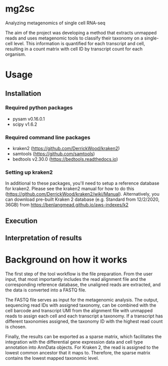 # mg2sc
Analyzing metagenomics of single cell RNA-seq

The aim of the project was developing a method that extracts unmapped reads and uses
metagenomic tools to classify their taxonomy on a single-cell level. This information is
quantified for each transcript and cell, resulting in a count matrix with cell ID by transcript count for each organism.

# Usage
## Installation

### Required python packages
- pysam v0.16.0.1
- scipy v1.6.2

### Required command line packages
- kraken2 (https://github.com/DerrickWood/kraken2)
- samtools (https://github.com/samtools)
- bedtools v2.30.0 (https://bedtools.readthedocs.io)

### Setting up kraken2

In additional to these packages, you'll need to setup a reference database for kraken2. Please see the kraken2 manual for how to do this (https://github.com/DerrickWood/kraken2/wiki/Manual). Alternatively, you can download pre-built Kraken 2 database (e.g. Standard from 12/2/2020, 36GB) from https://benlangmead.github.io/aws-indexes/k2

## Execution

## Interpretation of results

# Background on how it works
The first step of the tool workflow is the file preparation. From the user input, that
most importantly includes the read alignment file and the
corresponding reference database, the unaligned reads are extracted, and the data is
converted into a FASTQ file.

The FASTQ file serves as input for the metagenomic analysis. The output, sequencing read IDs with assigned taxonomy, can be combined with the cell barcode and transcript UMI from the alignment file with unmapped reads to assign each cell and each transcript a taxonomy. If a transcript has different taxonomies assigned, the taxonomy ID with the highest read count is chosen. 

Finally, the results can be exported as a sparse matrix, which facilitates the integration with the differential gene expression data and cell type annotation into AnnData objects. For Kraken 2, the read is assigned to the lowest common ancestor that it maps to. Therefore, the sparse matrix contains the lowest mapped taxonomic level.
